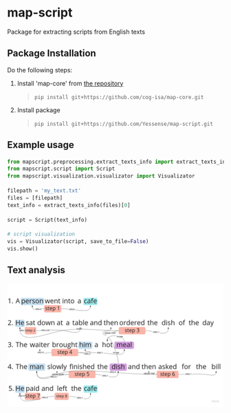 # map-script

Package for extracting scripts from English texts

## Package Installation

Do the following steps:

1. Install 'map-core' from [the repository](https://github.com/cog-isa/map-core) 
   > `pip install git+https://github.com/cog-isa/map-core.git`
3. Install package
   >`pip install git+https://github.com/Yessense/map-script.git`

## Example usage

```python
from mapscript.preprocessing.extract_texts_info import extract_texts_info
from mapscript.script import Script
from mapscript.visualization.visualizator import Visualizator

filepath = 'my_text.txt'
files = [filepath]
text_info = extract_texts_info(files)[0]

script = Script(text_info)

# script visualization
vis = Visualizator(script, save_to_file=False)
vis.show()
```
## Text analysis 
[comment]: <> (```text)

[comment]: <> (A person went into a cafe.)

[comment]: <> (He sat down at a table and then ordered the dish of the day.)

[comment]: <> (The waiter brought him a hot meal.)

[comment]: <> (The man slowly finished the dish and then asked for the bill.)

[comment]: <> (He paid and left the cafe.)

[comment]: <> (```)
![Example](./img/example.jpg?raw=true "Example")